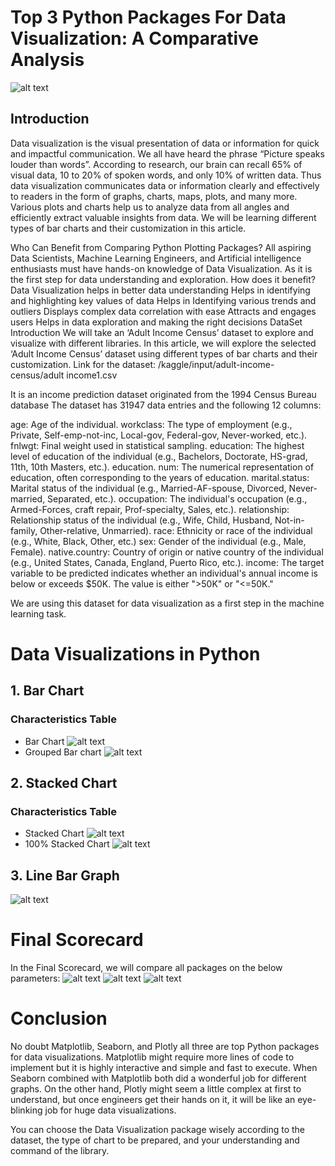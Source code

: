 # Top 3 Python Packages For Data Visualization: A Comparative Analysis

![alt text](media/image1.jpg)

## Introduction
Data visualization is the visual presentation of data or information for quick and impactful communication. We all have heard the phrase “Picture speaks louder than words”. According to research, our brain can recall 65% of visual data, 10 to 20% of spoken words, and only 10% of written data.  Thus data visualization communicates data or information clearly and effectively to readers in the form of graphs, charts, maps, plots, and many more. Various plots and charts help us to analyze data from all angles and efficiently extract valuable insights from data. We will be learning different types of bar charts and their customization in this article.

Who Can Benefit from Comparing Python Plotting Packages?
All aspiring Data Scientists, Machine Learning Engineers, and Artificial intelligence enthusiasts must have hands-on knowledge of Data Visualization. As it is the first step for data understanding and exploration. 
How does it benefit?
Data Visualization helps in better data understanding
Helps in identifying and highlighting key values of data
Helps in Identifying various trends and outliers
Displays complex data correlation with ease
Attracts and engages users
Helps in data exploration and making the right decisions
DataSet Introduction
We will take an ‘Adult Income Census’ dataset to explore and visualize with different libraries. In this article, we will explore the selected  ‘Adult Income Census’ dataset using different types of bar charts and their customization.
Link for the dataset:
/kaggle/input/adult-income-census/adult income1.csv

It is an income prediction dataset originated from the 1994 Census Bureau database 
The dataset has 31947 data entries and the following 12 columns:

age: Age of the individual.
workclass: The type of employment (e.g., Private, Self-emp-not-inc, Local-gov, Federal-gov, Never-worked, etc.).
fnlwgt: Final weight used in statistical sampling.
education: The highest level of education of the individual (e.g., Bachelors, Doctorate, HS-grad, 11th, 10th  Masters, etc.).
education. num: The numerical representation of education, often corresponding to the years of education.
marital.status: Marital status of the individual (e.g., Married-AF-spouse, Divorced, Never-married, Separated, etc.).
occupation: The individual's occupation (e.g., Armed-Forces, craft repair, Prof-specialty, Sales, etc.).
relationship: Relationship status of the individual (e.g., Wife, Child, Husband, Not-in-family, Other-relative, Unmarried).
race: Ethnicity or race of the individual (e.g., White, Black, Other, etc.)
sex: Gender of the individual (e.g., Male, Female).
native.country: Country of origin or native country of the individual (e.g., United States, Canada, England, Puerto Rico, etc.).
income: The target variable to be predicted indicates whether an individual's annual income is below or exceeds $50K. The value is either ">50K" or "<=50K."

We are using this dataset for data visualization as a first step in the machine learning task.

# Data Visualizations in Python
## 1. Bar Chart
### Characteristics Table
- Bar Chart
![alt text](media/tb1.PNG)</br>
- Grouped Bar chart
![alt text](tb4.PNG)</br>
## 2. Stacked Chart
### Characteristics Table
- Stacked Chart
![alt text](media/tb7.PNG)</br>
- 100% Stacked Chart
![alt text](media/tb10.PNG)</br>
## 3. Line Bar Graph
![alt text](media/tb13.PNG)</br>

# Final Scorecard
In the Final Scorecard, we will compare all packages on the below parameters:
![alt text](media/tbF1.PNG) ![alt text](media/tbF2.PNG) ![alt text](media/tbF3.PNG)</br>

# Conclusion
No doubt Matplotlib, Seaborn, and Plotly all three are top Python packages for data visualizations. Matplotlib might require more lines of code to implement but it is highly interactive and simple and fast to execute. When Seaborn combined with Matplotlib both did a wonderful job for different graphs. On the other hand, Plotly might seem a little complex at first to understand, but once engineers get their hands on it, it will be like an eye-blinking job for huge data visualizations.

You can choose the Data Visualization package wisely according to the dataset, the type of chart to be prepared, and your understanding and command of the library.

